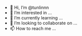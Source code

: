 - 👋 Hi, I’m @tunlinnn
- 👀 I’m interested in ...
- 🌱 I’m currently learning ...
- 💞️ I’m looking to collaborate on ...
- 📫 How to reach me ...

<!---
tunlinnn/tunlinnn is a ✨ special ✨ repository because its `README.md` (this file) appears on your GitHub profile.
You can click the Preview link to take a look at your changes.
--->
